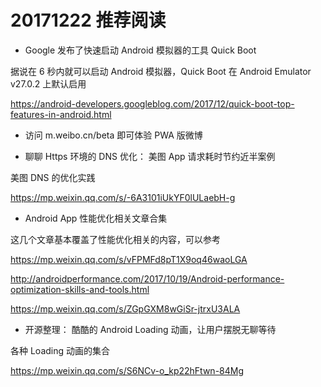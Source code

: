 # 20171222 推荐阅读

* Google 发布了快速启动 Android 模拟器的工具 Quick Boot

据说在 6 秒内就可以启动 Android 模拟器，Quick Boot 在 Android Emulator v27.0.2 上默认启用

https://android-developers.googleblog.com/2017/12/quick-boot-top-features-in-android.html

* 访问 m.weibo.cn/beta 即可体验 PWA 版微博

* 聊聊 Https 环境的 DNS 优化： 美图 App 请求耗时节约近半案例

美图 DNS 的优化实践

https://mp.weixin.qq.com/s/-6A3101iUkYF0lULaebH-g

* Android App 性能优化相关文章合集

这几个文章基本覆盖了性能优化相关的内容，可以参考

https://mp.weixin.qq.com/s/vFPMFd8pT1X9oq46waoLGA

http://androidperformance.com/2017/10/19/Android-performance-optimization-skills-and-tools.html

https://mp.weixin.qq.com/s/ZGpGXM8wGiSr-jtrxU3ALA

* 开源整理： 酷酷的 Android Loading 动画，让用户摆脱无聊等待

各种 Loading 动画的集合

https://mp.weixin.qq.com/s/S6NCv-o_kp22hFtwn-84Mg
